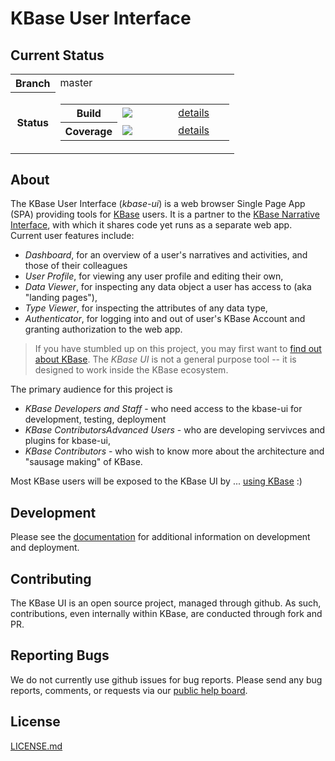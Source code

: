 # KBase User Interface

## Current Status

<table class="table table-bordered">
    <tr>
        <th width="20%">Branch</th>
        <td width="80%">master</td>
    </tr>
    <tr>
        <th>Status</th>
        <td>
            <table class="table table-striped">
                <tr>
                    <th width="33%">
                        Build
                    </th>        
                    <td width="33%">
                        <img src="https://travis-ci.org/kbase/kbase-ui.svg?branch=master">
                    </td>
                    <td width="33%">
                        <a href="https://travis-ci.org/kbase/kbase-ui">details</a>
                    </td>
                </tr>
                <tr>
                    <th>
                        Coverage
                    </th>
                    <td>
                        <img src="https://coveralls.io/repos/kbase/kbase-ui/badge.svg?branch=master">
                    </td>
                    <td>
                        <a href="ttps://coveralls.io/r/kbase/kbase-ui?branch=master">details</a>
                    </td>
                </tr>
            </table>
        </td>
    </tr>
    
</table>

## About

The KBase User Interface (*kbase-ui*) is a web browser Single Page App (SPA) providing tools for [KBase](http://kbase.us) users. It is a partner to the [KBase Narrative Interface](https://github.com/kbase/narrative), with which it shares code yet runs as a separate web app. Current user features include:

- *Dashboard*, for an overview of a user's narratives and activities, and those of their colleagues
- *User Profile*, for viewing any user profile and editing their own, 
- *Data Viewer*, for inspecting any data object a user has access to (aka "landing pages"),
- *Type Viewer*, for inspecting the attributes of any data type,
- *Authenticator*, for logging into and out of user's KBase Account and granting authorization to the web app.

> If you have stumbled up on this project, you may first want to [find out about KBase](http://kbase.us). 
> The *KBase UI* is not a general purpose tool -- it is designed to work inside the KBase ecosystem. 

The primary audience for this project is 

- *KBase Developers and Staff* - who need access to the kbase-ui for development, testing, deployment
- *KBase ContributorsAdvanced Users* - who are developing servivces and plugins for kbase-ui,
- *KBase Contributors* - who wish to know more about the architecture and "sausage making" of KBase.

Most KBase users will be exposed to the KBase UI by ... [using KBase](https://narrative.kbase.us) :)

## Development

Please see the [documentation](docs/index.md) for additional information on development and deployment.

## Contributing

The KBase UI is an open source project, managed through github. As such, contributions, even internally within KBase, are conducted through fork and PR.

## Reporting Bugs

We do not currently use github issues for bug reports. Please send any bug reports, comments, or requests via our [public help board](http://kbase.us/contact).

## License

[LICENSE.md](LICENSE.md)
